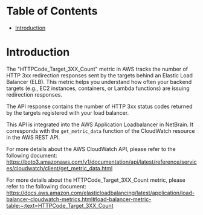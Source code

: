 # Table of Contents
- [Introduction](#introduction)


# Introduction <a name="introduction"></a>
The "HTTPCode_Target_3XX_Count" metric in AWS tracks the number of HTTP 3xx redirection responses sent by the targets behind an Elastic Load Balancer (ELB). This metric helps you understand how often your backend targets (e.g., EC2 instances, containers, or Lambda functions) are issuing redirection responses.

The API response contains the number of HTTP 3xx status codes returned by the targets registered with your load balancer.



This API is integrated into the AWS Application Loadbalancer in NetBrain. It corresponds with the `get_metric_data` function of the CloudWatch resource in the AWS REST API.





For more details about the AWS CloudWatch API, please refer to the following document: https://boto3.amazonaws.com/v1/documentation/api/latest/reference/services/cloudwatch/client/get_metric_data.html

For more details about the HTTPCode_Target_3XX_Count metric, please refer to the following document: https://docs.aws.amazon.com/elasticloadbalancing/latest/application/load-balancer-cloudwatch-metrics.html#load-balancer-metric-table:~:text=HTTPCode_Target_3XX_Count